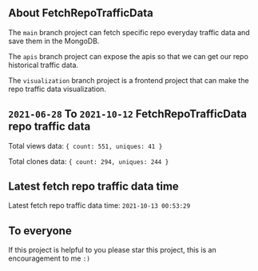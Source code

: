 ## About FetchRepoTrafficData

The `main` branch project can fetch specific repo everyday traffic data and save them in the MongoDB.

The `apis` branch project can expose the apis so that we can get our repo historical traffic data.

The `visualization` branch project is a frontend project that can make the repo traffic data visualization.

## `2021-06-28` To `2021-10-12` FetchRepoTrafficData repo traffic data

Total views data: `{ count: 551, uniques: 41 }`

Total clones data: `{ count: 294, uniques: 244 }`

## Latest fetch repo traffic data time

Latest fetch repo traffic data time: `2021-10-13 00:53:29`

## To everyone

If this project is helpful to you please star this project, this is an encouragement to me `:)`



